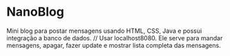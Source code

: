 # NanoBlog
Mini blog para postar mensagens usando HTML, CSS, Java e possui integração a banco de dados. 
// Usar localhost8080. 
Ele serve para mandar mensagens, apagar, fazer update e mostrar lista completa das mensagens.
